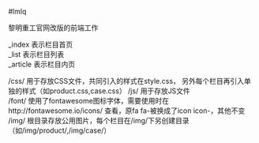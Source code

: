 #lmlq  

黎明重工官网改版的前端工作  

_index 表示栏目首页  
_list 表示栏目列表  
_article 表示栏目内页  
  
/css/ 用于存放CSS文件，共同引入的样式在style.css， 另外每个栏目再引入单独的样式（如product.css,case.css） 
/js/ 用于存放JS文件  
/font/ 使用了fontawesome图标字体，需要使用时在http://fontawesome.io/icons/ 查看，原fa fa-被换成了icon icon-，其他不变  
/img/ 根目录存放公用图片，每个栏目在/img/下另创建目录（如/img/product/,/img/case/）  